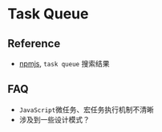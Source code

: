 # Task Queue

## Reference

- [npmjs](https://www.npmjs.com/search?q=task%20queue), `task queue` 搜索结果

## FAQ

- `JavaScript`微任务、宏任务执行机制不清晰
- 涉及到一些设计模式？
